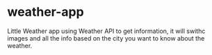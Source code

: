 # weather-app
Little Weather app using Weather API to get information, it will swithc images and all the info based on the city you want to know about the weather.

